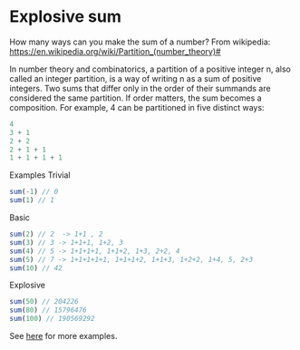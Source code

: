# Explosive sum

How many ways can you make the sum of a number?
From wikipedia: https://en.wikipedia.org/wiki/Partition_(number_theory)#

In number theory and combinatorics, a partition of a positive integer n, also called an integer partition, is a way of writing n as a sum of positive integers. Two sums that differ only in the order of their summands are considered the same partition. If order matters, the sum becomes a composition. For example, 4 can be partitioned in five distinct ways:
```js
4
3 + 1
2 + 2
2 + 1 + 1
1 + 1 + 1 + 1
```
Examples
Trivial
```js
sum(-1) // 0
sum(1) // 1
```
Basic
```js
sum(2) // 2  -> 1+1 , 2
sum(3) // 3 -> 1+1+1, 1+2, 3
sum(4) // 5 -> 1+1+1+1, 1+1+2, 1+3, 2+2, 4
sum(5) // 7 -> 1+1+1+1+1, 1+1+1+2, 1+1+3, 1+2+2, 1+4, 5, 2+3
sum(10) // 42
```

Explosive
```js
sum(50) // 204226
sum(80) // 15796476
sum(100) // 190569292
```

See [here](http://www.numericana.com/data/partition.htm) for more examples.


